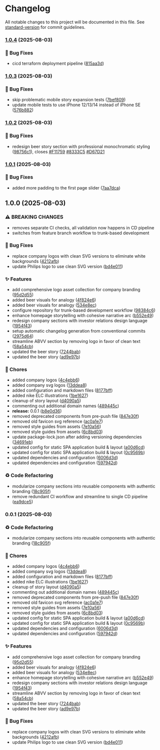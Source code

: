 # Changelog

All notable changes to this project will be documented in this file. See [standard-version](https://github.com/conventional-changelog/standard-version) for commit guidelines.

### [1.0.4](https://github.com/romdj/zerotoone.solutions/compare/v1.0.3...v1.0.4) (2025-08-03)


### 🐛 Bug Fixes

* cicd terraform deployment pipeline ([815aa3d](https://github.com/romdj/zerotoone.solutions/commit/815aa3d9ea9dacc5120242a7486de19701458e97))

### [1.0.3](https://github.com/romdj/zerotoone.solutions/compare/v1.0.2...v1.0.3) (2025-08-03)


### 🐛 Bug Fixes

* skip problematic mobile story expansion tests ([7bef809](https://github.com/romdj/zerotoone.solutions/commit/7bef809d3b7ee36f5f3232c55a34b75ad27776f0))
* update mobile tests to use iPhone 12/13/14 instead of iPhone SE ([576b882](https://github.com/romdj/zerotoone.solutions/commit/576b8827b5ee9b11d8010b364a73e4b72c87d09e))

### [1.0.2](https://github.com/romdj/zerotoone.solutions/compare/v1.0.1...v1.0.2) (2025-08-03)


### 🐛 Bug Fixes

* redesign beer story section with professional monochromatic styling ([98756c1](https://github.com/romdj/zerotoone.solutions/commit/98756c1ae5bbf87a7da0b3518189b8c161bb4568)), closes [#F11759](https://github.com/romdj/zerotoone.solutions/issues/F11759) [#8333C5](https://github.com/romdj/zerotoone.solutions/issues/8333C5) [#D67D21](https://github.com/romdj/zerotoone.solutions/issues/D67D21)

### [1.0.1](https://github.com/romdj/zerotoone.solutions/compare/v1.0.0...v1.0.1) (2025-08-03)


### 🐛 Bug Fixes

* added more padding to the first page slider ([7aa7dca](https://github.com/romdj/zerotoone.solutions/commit/7aa7dca823c666df8650a5a29f16a05b4d376a32))

## 1.0.0 (2025-08-03)


### ⚠ BREAKING CHANGES

* removes separate CI checks, all validation now happens in CD pipeline
* switches from feature branch workflow to trunk-based development

### 🐛 Bug Fixes

* replace company logos with clean SVG versions to eliminate white backgrounds ([4212afb](https://github.com/romdj/zerotoone.solutions/commit/4212afb9821ba6ef7c414ed09bb09e8668311d40))
* update Philips logo to use clean SVG version ([bd4e011](https://github.com/romdj/zerotoone.solutions/commit/bd4e011fa3ec8fad0ad51e27ea79b4eb8653e5f2))


### ✨ Features

* add comprehensive logo asset collection for company branding ([95d2d55](https://github.com/romdj/zerotoone.solutions/commit/95d2d5554120c7935e10949564449dc42ead3312))
* added beer visuals for analogy ([4f824e6](https://github.com/romdj/zerotoone.solutions/commit/4f824e61edf66917adc455b0d5a8d865942f7110))
* added beer visuals for analogy ([534e8ec](https://github.com/romdj/zerotoone.solutions/commit/534e8ece1d64aa8d84a74c5a2c78fd8163b1c70c))
* configure repository for trunk-based development workflow ([98384c6](https://github.com/romdj/zerotoone.solutions/commit/98384c6712faa4e9af891e16d5c6b6eae87e308c))
* enhance homepage storytelling with cohesive narrative arc ([b552e49](https://github.com/romdj/zerotoone.solutions/commit/b552e49b5b05cdb30e5cbae197486c457dd8164f))
* redesign company sections with investor relations design language ([1954f43](https://github.com/romdj/zerotoone.solutions/commit/1954f43b27a4bbd8ea0a30f182145de51d89d090))
* setup automatic changelog generation from conventional commits ([2975d64](https://github.com/romdj/zerotoone.solutions/commit/2975d6489f1721df42771d02ef00921e11bd2ba6))
* streamline ABVV section by removing logo in favor of clean text ([58a54cb](https://github.com/romdj/zerotoone.solutions/commit/58a54cbe3d1b0d2de36633d9cf33a7950a403ccc))
* updated the beer story ([7244bab](https://github.com/romdj/zerotoone.solutions/commit/7244bab66cadb021a4221cf25842a900ea496cbf))
* updated the beer story ([ad9e97b](https://github.com/romdj/zerotoone.solutions/commit/ad9e97beae9b1b8667805df53129ef350694a6e2))


### 🔧 Chores

* added company logos ([4c4ebb6](https://github.com/romdj/zerotoone.solutions/commit/4c4ebb6a88c322b5e1bc3fc74181360059eeb4c0))
* added company svg logos ([13ddea8](https://github.com/romdj/zerotoone.solutions/commit/13ddea802be1506af616d53a69329f6a20f6a90d))
* added configuration and markdown files ([8177bff](https://github.com/romdj/zerotoone.solutions/commit/8177bff15bb272efc5a2928c915df7c074ca5ee0))
* added nike ELC illustrations ([1be1627](https://github.com/romdj/zerotoone.solutions/commit/1be1627e658ec79c9831836e63f7305d179d1c80))
* cleanup of story layout ([d4090a5](https://github.com/romdj/zerotoone.solutions/commit/d4090a58e254847bc77ea8cc2d1c314ccea4b047))
* commenting out additional domain names ([489445c](https://github.com/romdj/zerotoone.solutions/commit/489445c4ec12bff7b616d25e73ff5b876a946995))
* **release:** 0.0.1 ([b8e0d36](https://github.com/romdj/zerotoone.solutions/commit/b8e0d36b6168c31ae9a60a5cbd22954befb51e4a))
* removed deprecated components from pre-push file ([847e30f](https://github.com/romdj/zerotoone.solutions/commit/847e30fb33298ae085c0a3d4f223862f9dcc4b27))
* removed old favicon svg reference ([ac0a1e7](https://github.com/romdj/zerotoone.solutions/commit/ac0a1e792654b341b7c2b71d35fb6f301fa1f206))
* removed style guides from assets ([7e10a56](https://github.com/romdj/zerotoone.solutions/commit/7e10a56b274c08bfec32ae56f14b204de8ff54ac))
* removed style guides from assets ([6c8bd03](https://github.com/romdj/zerotoone.solutions/commit/6c8bd03c4561841003089a9550271d54fdac2abe))
* update package-lock.json after adding versioning dependencies ([34691eb](https://github.com/romdj/zerotoone.solutions/commit/34691ebb06ffce3b73fde24912b6cb7c13f14773))
* updated config for static SPA application build & layout ([a00d6cd](https://github.com/romdj/zerotoone.solutions/commit/a00d6cd884d0344d14edca4a4df8d4da362d8d36))
* updated config for static SPA application build & layout ([0c9569b](https://github.com/romdj/zerotoone.solutions/commit/0c9569b071d774d77436b71243c6cda4291b0b58))
* updated dependencies and configuration ([6006d3d](https://github.com/romdj/zerotoone.solutions/commit/6006d3d70062b2fa8f80d1adb2cb3b50d972908a))
* updated dependencies and configuration ([597942d](https://github.com/romdj/zerotoone.solutions/commit/597942d54517b77f933105d44f9238a5cf36a616))


### ♻️ Code Refactoring

* modularize company sections into reusable components with authentic branding ([18c905f](https://github.com/romdj/zerotoone.solutions/commit/18c905fdc2222789710fd19a33831c1d0f08a47b))
* remove redundant CI workflow and streamline to single CD pipeline ([ea9dce5](https://github.com/romdj/zerotoone.solutions/commit/ea9dce508af22acde417649151d4d13290d058f3))

### 0.0.1 (2025-08-03)


### ♻️ Code Refactoring

* modularize company sections into reusable components with authentic branding ([18c905f](https://github.com/romdj/zerotoone.solutions/commit/18c905fdc2222789710fd19a33831c1d0f08a47b))


### 🔧 Chores

* added company logos ([4c4ebb6](https://github.com/romdj/zerotoone.solutions/commit/4c4ebb6a88c322b5e1bc3fc74181360059eeb4c0))
* added company svg logos ([13ddea8](https://github.com/romdj/zerotoone.solutions/commit/13ddea802be1506af616d53a69329f6a20f6a90d))
* added configuration and markdown files ([8177bff](https://github.com/romdj/zerotoone.solutions/commit/8177bff15bb272efc5a2928c915df7c074ca5ee0))
* added nike ELC illustrations ([1be1627](https://github.com/romdj/zerotoone.solutions/commit/1be1627e658ec79c9831836e63f7305d179d1c80))
* cleanup of story layout ([d4090a5](https://github.com/romdj/zerotoone.solutions/commit/d4090a58e254847bc77ea8cc2d1c314ccea4b047))
* commenting out additional domain names ([489445c](https://github.com/romdj/zerotoone.solutions/commit/489445c4ec12bff7b616d25e73ff5b876a946995))
* removed deprecated components from pre-push file ([847e30f](https://github.com/romdj/zerotoone.solutions/commit/847e30fb33298ae085c0a3d4f223862f9dcc4b27))
* removed old favicon svg reference ([ac0a1e7](https://github.com/romdj/zerotoone.solutions/commit/ac0a1e792654b341b7c2b71d35fb6f301fa1f206))
* removed style guides from assets ([7e10a56](https://github.com/romdj/zerotoone.solutions/commit/7e10a56b274c08bfec32ae56f14b204de8ff54ac))
* removed style guides from assets ([6c8bd03](https://github.com/romdj/zerotoone.solutions/commit/6c8bd03c4561841003089a9550271d54fdac2abe))
* updated config for static SPA application build & layout ([a00d6cd](https://github.com/romdj/zerotoone.solutions/commit/a00d6cd884d0344d14edca4a4df8d4da362d8d36))
* updated config for static SPA application build & layout ([0c9569b](https://github.com/romdj/zerotoone.solutions/commit/0c9569b071d774d77436b71243c6cda4291b0b58))
* updated dependencies and configuration ([6006d3d](https://github.com/romdj/zerotoone.solutions/commit/6006d3d70062b2fa8f80d1adb2cb3b50d972908a))
* updated dependencies and configuration ([597942d](https://github.com/romdj/zerotoone.solutions/commit/597942d54517b77f933105d44f9238a5cf36a616))


### ✨ Features

* add comprehensive logo asset collection for company branding ([95d2d55](https://github.com/romdj/zerotoone.solutions/commit/95d2d5554120c7935e10949564449dc42ead3312))
* added beer visuals for analogy ([4f824e6](https://github.com/romdj/zerotoone.solutions/commit/4f824e61edf66917adc455b0d5a8d865942f7110))
* added beer visuals for analogy ([534e8ec](https://github.com/romdj/zerotoone.solutions/commit/534e8ece1d64aa8d84a74c5a2c78fd8163b1c70c))
* enhance homepage storytelling with cohesive narrative arc ([b552e49](https://github.com/romdj/zerotoone.solutions/commit/b552e49b5b05cdb30e5cbae197486c457dd8164f))
* redesign company sections with investor relations design language ([1954f43](https://github.com/romdj/zerotoone.solutions/commit/1954f43b27a4bbd8ea0a30f182145de51d89d090))
* streamline ABVV section by removing logo in favor of clean text ([58a54cb](https://github.com/romdj/zerotoone.solutions/commit/58a54cbe3d1b0d2de36633d9cf33a7950a403ccc))
* updated the beer story ([7244bab](https://github.com/romdj/zerotoone.solutions/commit/7244bab66cadb021a4221cf25842a900ea496cbf))
* updated the beer story ([ad9e97b](https://github.com/romdj/zerotoone.solutions/commit/ad9e97beae9b1b8667805df53129ef350694a6e2))


### 🐛 Bug Fixes

* replace company logos with clean SVG versions to eliminate white backgrounds ([4212afb](https://github.com/romdj/zerotoone.solutions/commit/4212afb9821ba6ef7c414ed09bb09e8668311d40))
* update Philips logo to use clean SVG version ([bd4e011](https://github.com/romdj/zerotoone.solutions/commit/bd4e011fa3ec8fad0ad51e27ea79b4eb8653e5f2))
